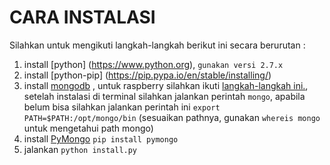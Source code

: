 # CARA INSTALASI

Silahkan untuk mengikuti langkah-langkah berikut ini secara berurutan :

1. install [python] (https://www.python.org), `gunakan versi 2.7.x`
2. install [python-pip] (https://pip.pypa.io/en/stable/installing/)
3. install [mongodb](https://mongodb.org) , untuk raspberry silahkan ikuti [langkah-langkah ini.](http://c-mobberley.com/wordpress/2013/10/14/raspberry-pi-mongodb-installation-the-working-guide/), setelah instalasi di terminal silahkan jalankan perintah ```mongo```, apabila belum bisa silahkan jalankan perintah ini ```export PATH=$PATH:/opt/mongo/bin``` (sesuaikan pathnya, gunakan ```whereis mongo``` untuk mengetahui path mongo)
4. install [PyMongo](https://docs.mongodb.org/getting-started/python/client/) ```pip install pymongo```
5. jalankan ``` python install.py ```
